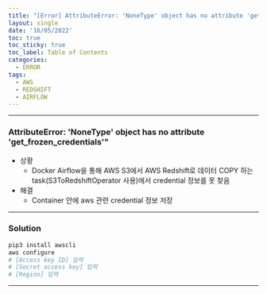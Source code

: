 ```yaml
---
title: "[Error] AttributeError: 'NoneType' object has no attribute 'get_frozen_credentials'"
layout: single
date: '16/05/2022'
toc: true
toc_sticky: true
toc_label: Table of Contents
categories:
  - ERROR
tags:
  - AWS
  - REDSHIFT
  - AIRFLOW
---
```


---
### AttributeError: 'NoneType' object has no attribute 'get_frozen_credentials'"
* 상황
    * Docker Airflow을 통해 AWS S3에서 AWS Redshift로 데이터 COPY 하는 task(S3ToRedshiftOperator 사용)에서 credential 정보를 못 찾음
* 해결
    * Container 안에 aws 관련 credential 정보 저장

---

### Solution
```bash
pip3 install awscli
aws configure
# [Access key ID] 입력
# [Secret access key] 입력
# [Region] 입력
```
---